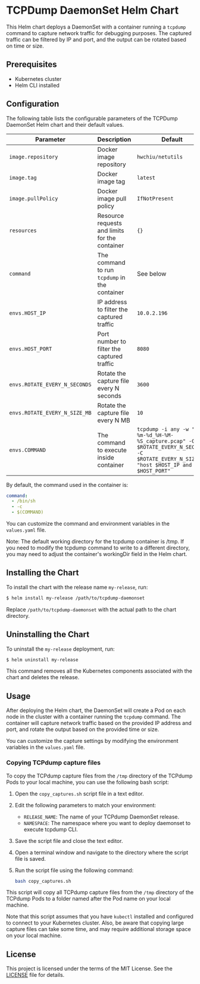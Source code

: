 # TCPDump DaemonSet Helm Chart

This Helm chart deploys a DaemonSet with a container running a `tcpdump` command to capture network traffic for debugging purposes. The captured traffic can be filtered by IP and port, and the output can be rotated based on time or size.

## Prerequisites

- Kubernetes cluster
- Helm CLI installed

## Configuration

The following table lists the configurable parameters of the TCPDump DaemonSet Helm chart and their default values.

| Parameter | Description | Default |
| --------- | ----------- | ------- |
| `image.repository` | Docker image repository | `hwchiu/netutils` |
| `image.tag` | Docker image tag | `latest` |
| `image.pullPolicy` | Docker image pull policy | `IfNotPresent` |
| `resources` | Resource requests and limits for the container | `{}` |
| `command` | The command to run `tcpdump` in the container | See below |
| `envs.HOST_IP` | IP address to filter the captured traffic | `10.0.2.196` |
| `envs.HOST_PORT` | Port number to filter the captured traffic | `8080` |
| `envs.ROTATE_EVERY_N_SECONDS` | Rotate the capture file every N seconds | `3600` |
| `envs.ROTATE_EVERY_N_SIZE_MB` | Rotate the capture file every N MB | `10` |
| `envs.COMMAND` | The command to execute inside container | `tcpdump -i any -w "%Y-%m-%d_%H-%M-%S_capture.pcap" -G $ROTATE_EVERY_N_SECONDS -C $ROTATE_EVERY_N_SIZE_MB "host $HOST_IP and port $HOST_PORT"` |

By default, the command used in the container is:

```yaml
command:
  - /bin/sh
  - -c
  - $(COMMAND)
```

You can customize the command and environment variables in the `values.yaml` file.

Note: The default working directory for the tcpdump container is /tmp. If you need to modify the tcpdump command to write to a different directory, you may need to adjust the container's workingDir field in the Helm chart.

## Installing the Chart

To install the chart with the release name `my-release`, run:

```bash
$ helm install my-release /path/to/tcpdump-daemonset
```

Replace `/path/to/tcpdump-daemonset` with the actual path to the chart directory.

## Uninstalling the Chart

To uninstall the `my-release` deployment, run:

```bash
$ helm uninstall my-release
```

This command removes all the Kubernetes components associated with the chart and deletes the release.

## Usage

After deploying the Helm chart, the DaemonSet will create a Pod on each node in the cluster with a container running the `tcpdump` command. The container will capture network traffic based on the provided IP address and port, and rotate the output based on the provided time or size.

You can customize the capture settings by modifying the environment variables in the `values.yaml` file.

### Copying TCPdump capture files

To copy the TCPdump capture files from the `/tmp` directory of the TCPdump Pods to your local machine, you can use the following bash script:

1. Open the `copy_captures.sh` script file in a text editor.

2. Edit the following parameters to match your environment:

   - `RELEASE_NAME`: The name of your TCPdump DaemonSet release.
   - `NAMESPACE`: The namespace where you want to deploy daemonset to execute tcpdump CLI.

3. Save the script file and close the text editor.

4. Open a terminal window and navigate to the directory where the script file is saved.

5. Run the script file using the following command:

   ```bash
   bash copy_captures.sh
   ```

This script will copy all TCPdump capture files from the `/tmp` directory of the TCPdump Pods to a folder named after the Pod name on your local machine.

Note that this script assumes that you have `kubectl` installed and configured to connect to your Kubernetes cluster. Also, be aware that copying large capture files can take some time, and may require additional storage space on your local machine.

## License

This project is licensed under the terms of the MIT License. See the [LICENSE](LICENSE) file for details.
